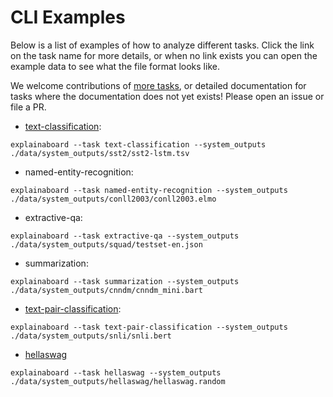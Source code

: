 # CLI Examples

Below is a list of examples of how to analyze different tasks.
Click the link on the task name for more details, or when no link exists you can open the example data to see what the file format looks like.

We welcome contributions of [more tasks](add_new_tasks.md), or detailed documentation for tasks where the documentation does not yet exists! Please open an issue or file a PR.

* [text-classification](task_text):
```shell
explainaboard --task text-classification --system_outputs ./data/system_outputs/sst2/sst2-lstm.tsv
```

* named-entity-recognition:
```shell
explainaboard --task named-entity-recognition --system_outputs ./data/system_outputs/conll2003/conll2003.elmo
```

* extractive-qa:

```shell
explainaboard --task extractive-qa --system_outputs ./data/system_outputs/squad/testset-en.json
```


* summarization:
```shell
explainaboard --task summarization --system_outputs ./data/system_outputs/cnndm/cnndm_mini.bart
```

* [text-pair-classification](task_text_pair_classification.md):
```shell
explainaboard --task text-pair-classification --system_outputs ./data/system_outputs/snli/snli.bert
```

* [hellaswag](task_hellaswag.md)

```shell
explainaboard --task hellaswag --system_outputs ./data/system_outputs/hellaswag/hellaswag.random
```
